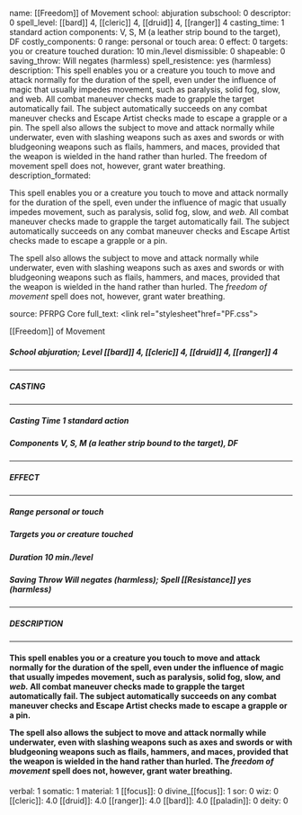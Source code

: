 name: [[Freedom]] of Movement
school: abjuration
subschool: 0
descriptor: 0
spell_level: [[bard]] 4, [[cleric]] 4, [[druid]] 4, [[ranger]] 4
casting_time: 1 standard action
components: V, S, M (a leather strip bound to the target), DF
costly_components: 0
range: personal or touch
area: 0
effect: 0
targets: you or creature touched
duration: 10 min./level
dismissible: 0
shapeable: 0
saving_throw: Will negates (harmless)
spell_resistence: yes (harmless)
description: This spell enables you or a creature you touch to move and attack normally for the duration of the spell, even under the influence of magic that usually impedes movement, such as paralysis, solid fog, slow, and web. All combat maneuver checks made to grapple the target automatically fail. The subject automatically succeeds on any combat maneuver checks and Escape Artist checks made to escape a grapple or a pin.  The spell also allows the subject to move and attack normally while underwater, even with slashing weapons such as axes and swords or with bludgeoning weapons such as flails, hammers, and maces, provided that the weapon is wielded in the hand rather than hurled. The freedom of movement spell does not, however, grant water breathing.
description_formated: <p>This spell enables you or a creature you touch to move and attack normally for the duration of the spell, even under the influence of magic that usually impedes movement, such as paralysis, solid fog, slow, and <i>web.</i> All combat maneuver checks made to grapple the target automatically fail. The subject automatically succeeds on any combat maneuver checks and Escape Artist checks made to escape a grapple or a pin.</p><p>The spell also allows the subject to move and attack normally while underwater, even with slashing weapons such as axes and swords or with bludgeoning weapons such as flails, hammers, and maces, provided that the weapon is wielded in the hand rather than hurled. The <i>freedom of movement</i> spell does not, however, grant water breathing.</p>
source: PFRPG Core
full_text: <link rel="stylesheet"href="PF.css"><div class="heading"><p class="alignleft">[[Freedom]] of Movement</p><div style="clear: both;"></div></div><div><h5><b>School </b>abjuration; <b>Level </b>[[bard]] 4, [[cleric]] 4, [[druid]] 4, [[ranger]] 4</h5></div><hr/><div><h5><b>CASTING</b></h5></div><hr/><div><h5><b>Casting Time </b>1 standard action</h5><h5><b>Components </b>V, S, M (a leather strip bound to the target), DF</h5></div><hr/><div><h5><b>EFFECT</b></h5></div><hr/><div><h5><b>Range </b>personal or touch</h5><h5><b>Targets </b>you or creature touched</h5><h5><b>Duration </b>10 min./level</h5><h5><b>Saving Throw </b>Will negates (harmless); <b>Spell [[Resistance]] </b>yes (harmless)</h5></div><hr/><div><h5><b>DESCRIPTION</b></h5></div><hr/><div><h4><p>This spell enables you or a creature you touch to move and attack normally for the duration of the spell, even under the influence of magic that usually impedes movement, such as paralysis, solid fog, slow, and <i>web.</i> All combat maneuver checks made to grapple the target automatically fail. The subject automatically succeeds on any combat maneuver checks and Escape Artist checks made to escape a grapple or a pin.</p><p>The spell also allows the subject to move and attack normally while underwater, even with slashing weapons such as axes and swords or with bludgeoning weapons such as flails, hammers, and maces, provided that the weapon is wielded in the hand rather than hurled. The <i>freedom of movement</i> spell does not, however, grant water breathing.</p></h4></div>
verbal: 1
somatic: 1
material: 1
[[focus]]: 0
divine_[[focus]]: 1
sor: 0
wiz: 0
[[cleric]]: 4.0
[[druid]]: 4.0
[[ranger]]: 4.0
[[bard]]: 4.0
[[paladin]]: 0
deity: 0
